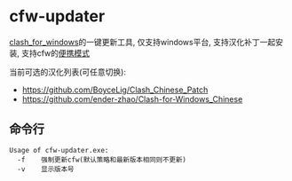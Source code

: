 # cfw-updater

[clash_for_windows](https://github.com/Fndroid/clash_for_windows_pkg)的一键更新工具, 仅支持windows平台, 支持汉化补丁一起安装, 支持cfw的[便携模式](https://docs.cfw.lbyczf.com/contents/7z.html)

当前可选的汉化列表(可任意切换):
- https://github.com/BoyceLig/Clash_Chinese_Patch
- https://github.com/ender-zhao/Clash-for-Windows_Chinese

## 命令行
```
Usage of cfw-updater.exe:
  -f    强制更新cfw(默认策略和最新版本相同则不更新)
  -v    显示版本号
```
